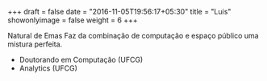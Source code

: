 +++
draft = false
date = "2016-11-05T19:56:17+05:30"
title = "Luis"
showonlyimage = false
weight = 6
+++

<!--more-->
Natural de Emas
Faz da combinação de computação e espaço público uma mistura perfeita.

* Doutorando em Computação (UFCG)
* Analytics (UFCG)
